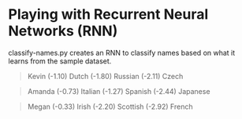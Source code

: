 # Playing with Recurrent Neural Networks (RNN)

classify-names.py creates an RNN to classify names based on what it learns from the sample dataset.


> Kevin
(-1.10) Dutch
(-1.80) Russian
(-2.11) Czech

> Amanda
(-0.73) Italian
(-1.27) Spanish
(-2.44) Japanese

> Megan
(-0.33) Irish
(-2.20) Scottish
(-2.92) French
